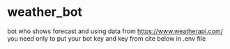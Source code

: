 # weather_bot
bot who shows forecast and using data from https://www.weatherapi.com/
you need only to put your bot key and key from cite below in .env file
